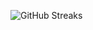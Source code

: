 ![GitHub Streaks](https://github-streaks-mqc9.onrender.com/streak/happilli/image?theme=midnight&cache_bust=1743708240&lang=ja)
